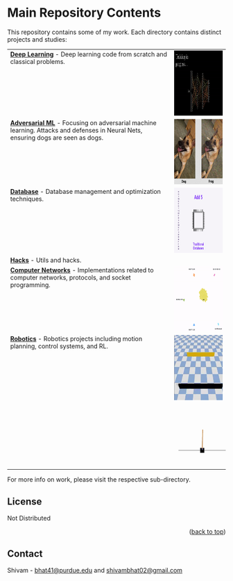 # Main Repository Contents

This repository contains some of my work. Each directory contains distinct projects and studies:

<table>
  <tr>
    <td valign="top"><a href="./DeepLearning"><b>Deep Learning</b></a> - Deep learning code from scratch and classical problems.</td>
    <td valign="top"><img src="media/gif/nn.gif" alt="Deep Learning Demo" width="200" height="150"/></td>
  </tr>
  <tr>
    <td valign="top"><a href="./adversarialML"><b>Adversarial ML</b></a> - Focusing on adversarial machine learning. Attacks and defenses in Neural Nets, ensuring dogs are seen as dogs.</td>
    <td valign="top"><img src="media/gif/advML.png" alt="Adversarial ML Demo" width="200" height="150"/></td>
  </tr>
  <tr>
    <td valign="top"><a href="./database"><b>Database</b></a> - Database management and optimization techniques.</td>
    <td valign="top"><img src="media/gif/dbgif.gif" alt="Database Demo" width="200" height="150"/></td>
  </tr>
  <tr>
    <td valign="top"><a href="./hacks"><b>Hacks</b></a> - Utils and hacks.</td>
    <td valign="top"></td>
  </tr>
  <tr>
    <td valign="top"><a href="./networks"><b>Computer Networks</b></a> - Implementations related to computer networks, protocols, and socket programming.</td>
    <td valign="top"><img src="media/gif/cngif.gif" alt="Computer Networks Demo" width="200" height="150"/></td>
  </tr>
  <tr>
    <td valign="top"><a href="./robotics"><b>Robotics</b></a> - Robotics projects including motion planning, control systems, and RL.</td>
    <td valign="top">
      <img src="media/gif/turtle-0.gif" alt="Robotics Turtle Demo" width="150" height="150"/>
      <img src="media/gif/cartpole.gif" alt="Robotics Cartpole Demo" width="150" height="150" style="margin-left: 10px;"/>
    </td>
  </tr>
</table>

For more info on work, please visit the respective sub-directory.

## License
Not Distributed

<p align="right">(<a href="#readme-top">back to top</a>)</p>

## Contact

Shivam - <a href="mailto:bhat41@purdue.edu">bhat41@purdue.edu</a> and <a href="mailto:shivambhat02@gmail.com">shivambhat02@gmail.com</a>
